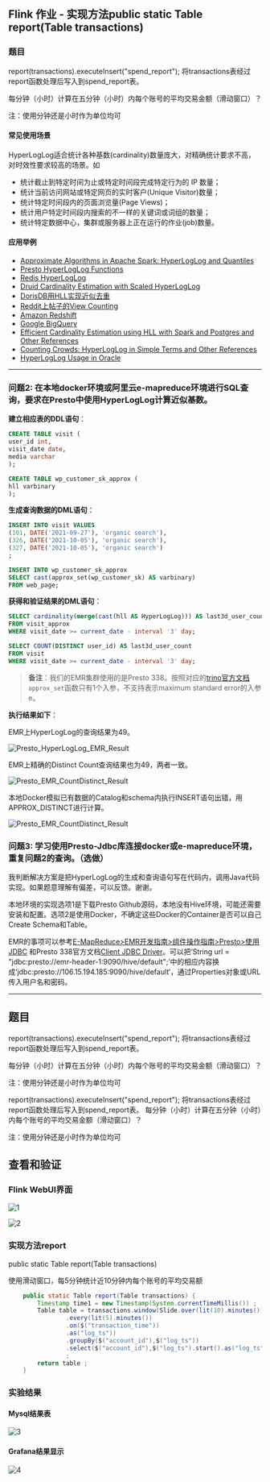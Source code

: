 ## Flink 作业 - 实现方法public static Table report(Table transactions)

### 题目

report(transactions).executeInsert("spend_report");
将transactions表经过report函数处理后写入到spend_report表。

每分钟（小时）计算在五分钟（小时）内每个账号的平均交易金额（滑动窗口）？

注：使用分钟还是小时作为单位均可


#### 常见使用场景

HyperLogLog适合统计各种基数(cardinality)数量庞大，对精确统计要求不高，对时效性要求较高的场景。如

- 统计截止到特定时间为止或特定时间段完成特定行为的 IP 数量；
- 统计当前访问网站或特定网页的实时客户(Unique Visitor)数量；
- 统计特定时间段内的页面浏览量(Page Views)；
- 统计用户特定时间段内搜索的不一样的关键词或词组的数量；
- 统计特定数据中心，集群或服务器上正在运行的作业(job)数量。

#### 应用举例

- [Approximate Algorithms in Apache Spark: HyperLogLog and Quantiles](https://databricks.com/blog/2016/05/19/approximate-algorithms-in-apache-spark-hyperloglog-and-quantiles.html)
- [Presto HyperLogLog Functions](https://prestodb.io/docs/current/functions/hyperloglog.html)
- [Redis HyperLogLog](https://news.ycombinator.com/item?id=7506774)
- [Druid Cardinality Estimation with Scaled HyperLogLog](https://druid.apache.org/blog/2014/02/18/hyperloglog-optimizations-for-real-world-systems.html)
- [DorisDB用HLL实现近似去重](http://doc.dorisdb.com/2146010)
- [Reddit上帖子的View Counting](https://www.redditinc.com/blog/view-counting-at-reddit/)
- [Amazon Redshift](https://aws.amazon.com/blogs/big-data/use-hyperloglog-for-trend-analysis-with-amazon-redshift/)
- [Google BigQuery](https://cloud.google.com/blog/products/gcp/counting-uniques-faster-in-bigquery-with-hyperloglog)
- [Efficient Cardinality Estimation using HLL with Spark and Postgres and Other References](https://towardsdatascience.com/efficient-cardinality-estimation-using-hll-with-spark-and-postgres-dcf1cd66ede9)
- [Counting Crowds: HyperLogLog in Simple Terms and Other References](https://medium.com/@winwardo/counting-crowds-hyperloglog-in-simple-terms-1d345637db5)
- [HyperLogLog Usage in Oracle](https://docs.oracle.com/en/database/oracle/oracle-database/21/tgsql/gathering-optimizer-statistics.html#GUID-EA02EA33-9E0E-4E32-8C74-5943908D0537)

---

### 问题2: 在本地docker环境或阿里云e-mapreduce环境进行SQL查询，要求在Presto中使用HyperLogLog计算近似基数。

**建立相应表的DDL语句**：

```SQL
CREATE TABLE visit (
user_id int,
visit_date date,
media varchar
);

CREATE TABLE wp_customer_sk_approx (
hll varbinary
);
```

**生成查询数据的DML语句**：

```SQL
INSERT INTO visit VALUES 
(101, DATE('2021-09-27'), 'organic search'), 
(326, DATE('2021-10-05'), 'organic search'),
(327, DATE('2021-10-05'), 'organic search')
;

INSERT INTO wp_customer_sk_approx
SELECT cast(approx_set(wp_customer_sk) AS varbinary)
FROM web_page;
```

**获得和验证结果的DML语句**：

```SQL
SELECT cardinality(merge(cast(hll AS HyperLogLog))) AS last3d_user_count
FROM visit_approx
WHERE visit_date >= current_date - interval '3' day;

SELECT COUNT(DISTINCT user_id) AS last3d_user_count
FROM visit
WHERE visit_date >= current_date - interval '3' day;
```

> **备注**：我们的EMR集群使用的是Presto 338。按照对应的[trino官方文档](https://trino.io/docs/338/functions/hyperloglog.html)`approx_set`函数只有1个入参，不支持表示maximum standard error的入参e。

**执行结果如下**：

EMR上HyperLogLog的查询结果为49。

![Presto_HyperLogLog_EMR_Result](Presto_HyperLogLog_EMR_Result.png)

EMR上精确的Distinct Count查询结果也为49，两者一致。

![Presto_EMR_CountDistinct_Result](Presto_EMR_CountDistinct_Result.png)

本地Docker模拟已有数据的Catalog和schema内执行INSERT语句出错，用APPROX_DISTINCT进行计算。

![Presto_EMR_CountDistinct_Result](Presto_EMR_CountDistinct_Result.png)

### 问题3: 学习使用Presto-Jdbc库连接docker或e-mapreduce环境，重复问题2的查询。（选做）

我判断解决方案是把HyperLogLog的生成和查询语句写在代码内，调用Java代码实现。如果题意理解有偏差，可以反馈。谢谢。

本地环境的实现选项1是下载Presto Github源码，本地没有Hive环境，可能还需要安装和配置。选项2是使用Docker，不确定这些Docker的Container是否可以自己Create Schema和Table。

EMR的事项可以参考[E-MapReduce>EMR开发指南>组件操作指南>Presto>使用JDBC](https://help.aliyun.com/document_detail/108859.html) 和Presto 338官方文档[Client JDBC Driver](https://trino.io/docs/338/installation/jdbc.html)。可以把‘String url = "jdbc:presto://emr-header-1:9090/hive/default";’中的相应内容换成‘jdbc:presto://106.15.194.185:9090/hive/default‘，通过Properties对象或URL传入用户名和密码。

---

## 题目

report(transactions).executeInsert("spend_report");
将transactions表经过report函数处理后写入到spend_report表。

每分钟（小时）计算在五分钟（小时）内每个账号的平均交易金额（滑动窗口）？

注：使用分钟还是小时作为单位均可

 report(transactions).executeInsert("spend_report"); 将transactions表经过report函数处理后写入到spend_report表。 每分钟（小时）计算在五分钟（小时）内每个账号的平均交易金额（滑动窗口）？ 

注：使用分钟还是小时作为单位均可

 

## 查看和验证

### Flink WebUI界面

![1](images/1.png)

![2](images/2.png)

### 实现方法report

public static Table report(Table transactions)

使用滑动窗口，每5分钟统计近10分钟内每个账号的平均交易额

```java
    public static Table report(Table transactions) {
        Timestamp time1 = new Timestamp(System.currentTimeMillis()) ;
        Table table = transactions.window(Slide.over(lit(10).minutes())
                .every(lit(5).minutes())
                .on($("transaction_time"))
                .as("log_ts"))
                .groupBy($("account_id"),$("log_ts"))
                .select($("account_id"),$("log_ts").start().as("log_ts"),$("amount").avg().as("amount"))
                ;
        return table ;
    }
```

### 实验结果

#### Mysql结果表

![3](images/3.png)

#### Grafana结果显示

![4](4.png)

